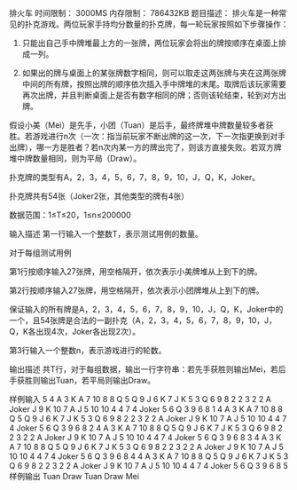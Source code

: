 排火车
时间限制： 3000MS
内存限制： 786432KB
题目描述：
排火车是一种常见的扑克游戏。两位玩家手持均分数量的扑克牌，每一轮玩家按照如下步骤操作：

1. 只能出自己手中牌堆最上方的一张牌，两位玩家会将出的牌按顺序在桌面上排成一列。

2. 如果出的牌与桌面上的某张牌数字相同，则可以取走这两张牌与夹在这两张牌中间的所有牌，按照出牌的顺序依次插入手中牌堆的末尾。取牌后该玩家需要再次出牌，并且判断桌面上是否有数字相同的牌；否则该轮结束，轮到对方出牌。

假设小美（Mei）是先手，小团（Tuan）是后手，最终牌堆中牌数量较多者获胜。若游戏进行n次（一次：指当前玩家不断出牌的这一次，下一次指更换到对手出牌），哪一方是胜者？若n次内某一方的牌出完了，则该方直接失败。若双方牌堆中牌数量相同，则为平局（Draw）。

扑克牌的类型有A，2，3，4，5，6，7，8，9，10，J，Q，K，Joker。

扑克牌共有54张（Joker2张，其他类型的牌有4张）

数据范围：1≤T≤20，1≤n≤200000



输入描述
第一行输入一个整数T，表示测试用例的数量。

对于每组测试用例

第1行按顺序输入27张牌，用空格隔开，依次表示小美牌堆从上到下的牌。

第2行按顺序输入27张牌，用空格隔开，依次表示小团牌堆从上到下的牌。

保证输入的所有牌是A，2，3，4，5，6，7，8，9，10，J，Q，K，Joker中的一个，且54张牌是合法的一副扑克（A，2，3，4，5，6，7，8，9，10，J，Q，K各出现4次，Joker各出现2次）。

第3行输入一个整数n，表示游戏进行的轮数。

输出描述
共T行，对于每组数据，输出一行字符串：若先手获胜则输出Mei，若后手获胜则输出Tuan，若平局则输出Draw。


样例输入
5
4 A 3 K A 7 10 8 8 Q 5 Q 9 J 6 K 7 J K 5 3 Q 6 9 8 2 2
3 2 2 A Joker J 9 K 10 7 A J 5 10 10 4 4 7 4 Joker 5 6 Q 3 9 6 8
1
4 A 3 K A 7 10 8 8 Q 5 Q 9 J 6 K 7 J K 5 3 Q 6 9 8 2 2
3 2 2 A Joker J 9 K 10 7 A J 5 10 10 4 4 7 4 Joker 5 6 Q 3 9 6 8
2
4 A 3 K A 7 10 8 8 Q 5 Q 9 J 6 K 7 J K 5 3 Q 6 9 8 2 2
3 2 2 A Joker J 9 K 10 7 A J 5 10 10 4 4 7 4 Joker 5 6 Q 3 9 6 8
3
4 A 3 K A 7 10 8 8 Q 5 Q 9 J 6 K 7 J K 5 3 Q 6 9 8 2 2
3 2 2 A Joker J 9 K 10 7 A J 5 10 10 4 4 7 4 Joker 5 6 Q 3 9 6 8
4
4 A 3 K A 7 10 8 8 Q 5 Q 9 J 6 K 7 J K 5 3 Q 6 9 8 2 2
3 2 2 A Joker J 9 K 10 7 A J 5 10 10 4 4 7 4 Joker 5 6 Q 3 9 6 8
5
样例输出
Tuan
Draw
Tuan
Draw
Mei
